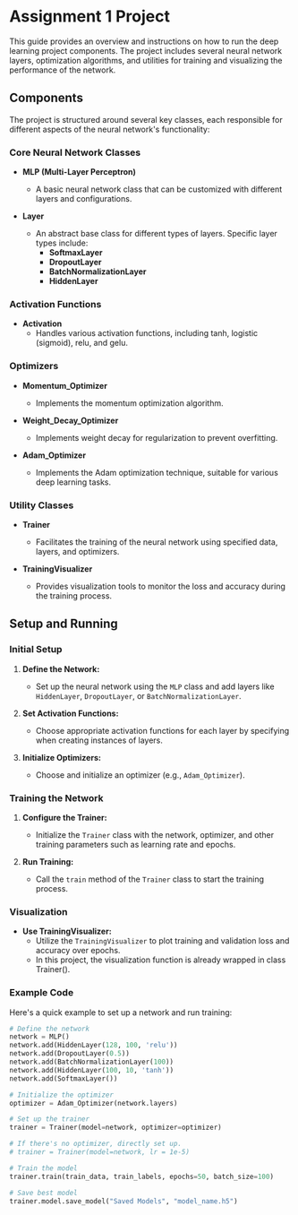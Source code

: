 # Assignment 1 Project

This guide provides an overview and instructions on how to run the deep learning project components. The project includes several neural network layers, optimization algorithms, and utilities for training and visualizing the performance of the network.

## Components

The project is structured around several key classes, each responsible for different aspects of the neural network's functionality:

### Core Neural Network Classes

- **MLP (Multi-Layer Perceptron)**
  - A basic neural network class that can be customized with different layers and configurations.

- **Layer**
  - An abstract base class for different types of layers. Specific layer types include:
    - **SoftmaxLayer**
    - **DropoutLayer**
    - **BatchNormalizationLayer**
    - **HiddenLayer**

### Activation Functions

- **Activation**
  - Handles various activation functions, including tanh, logistic (sigmoid), relu, and gelu.

### Optimizers

- **Momentum_Optimizer**
  - Implements the momentum optimization algorithm.
  
- **Weight_Decay_Optimizer**
  - Implements weight decay for regularization to prevent overfitting.
  
- **Adam_Optimizer**
  - Implements the Adam optimization technique, suitable for various deep learning tasks.

### Utility Classes

- **Trainer**
  - Facilitates the training of the neural network using specified data, layers, and optimizers.
  
- **TrainingVisualizer**
  - Provides visualization tools to monitor the loss and accuracy during the training process.

## Setup and Running

### Initial Setup

1. **Define the Network:**
   - Set up the neural network using the `MLP` class and add layers like `HiddenLayer`, `DropoutLayer`, or `BatchNormalizationLayer`.

2. **Set Activation Functions:**
   - Choose appropriate activation functions for each layer by specifying when creating instances of layers.

3. **Initialize Optimizers:**
   - Choose and initialize an optimizer (e.g., `Adam_Optimizer`).

### Training the Network

1. **Configure the Trainer:**
   - Initialize the `Trainer` class with the network, optimizer, and other training parameters such as learning rate and epochs.

2. **Run Training:**
   - Call the `train` method of the `Trainer` class to start the training process.

### Visualization

- **Use TrainingVisualizer:**
   - Utilize the `TrainingVisualizer` to plot training and validation loss and accuracy over epochs.
   - In this project, the visualization function is already wrapped in class Trainer().

### Example Code

Here's a quick example to set up a network and run training:

```python
# Define the network
network = MLP()
network.add(HiddenLayer(128, 100, 'relu'))
network.add(DropoutLayer(0.5))
network.add(BatchNormalizationLayer(100))
network.add(HiddenLayer(100, 10, 'tanh'))
network.add(SoftmaxLayer())

# Initialize the optimizer
optimizer = Adam_Optimizer(network.layers)

# Set up the trainer
trainer = Trainer(model=network, optimizer=optimizer)

# If there's no optimizer, directly set up.
# trainer = Trainer(model=network, lr = 1e-5)

# Train the model
trainer.train(train_data, train_labels, epochs=50, batch_size=100)

# Save best model
trainer.model.save_model("Saved Models", "model_name.h5")
